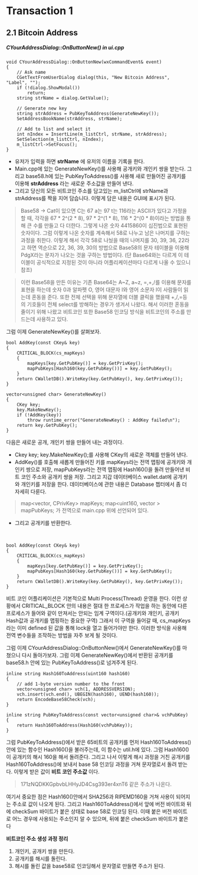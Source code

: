 # Transaction 1

## 2.1 Bitcoin Address

##### CYourAddressDialog::OnButtonNew() in ui.cpp

```
void CYourAddressDialog::OnButtonNew(wxCommandEvent& event)
{
    // Ask name
    CGetTextFromUserDialog dialog(this, "New Bitcoin Address", "Label", "");
    if (!dialog.ShowModal())
        return;
    string strName = dialog.GetValue();

    // Generate new key
    string strAddress = PubKeyToAddress(GenerateNewKey());
    SetAddressBookName(strAddress, strName);

    // Add to list and select it
    int nIndex = InsertLine(m_listCtrl, strName, strAddress);
    SetSelection(m_listCtrl, nIndex);
    m_listCtrl->SetFocus();
}
```
- 유저가 입력을 하면 **strName** 에 유저의 이름을 기록을 한다.
- Main.cpp에 있는 GenerateNewKey()를 사용해 공개키와 개인키 쌍을 받는다. 그리고 base58.h에 있는 PubKeyToAddress()를 사용해 새로 만들어진 공개키를 이용해 **strAddress** 라는 새로운 주소값을 만들어 낸다.
- 그리고 당신의 모든 비트코인 주소를 담고있는 m_listCtrl에 strName과 strAddress를 짝을 지어 담습니다. 이렇게 담은 내용은 GUI에 표시가 된다.

> Base58 -> Cat이 있으면 C는 67 a는 97 t는 116라는 ASCII가 있다고 가정을 할 때, 각각을 67 * 2^(2 * 8), 97 * 2^(1 * 8), 116 * 2^(0 * 8)이라는 방법을 통해 큰 수를 만들고 다 더한다. 그렇게 나온 숫자 4415860이 십진법으로 표현된 숫자이다. 그럼 이렇게 나온 숫자를 계속해서 58로 나누고 남은 나머지를 구하는 과정을 취한다. 이렇게 해서 각각 58로 나눴을 때의 나머지를 30, 39, 36, 22라고 하면 역순으로 22, 36, 39, 30의 방법으로 Base58의 문자 테이블을 이용해 PdgX라는 문자가 나오는 것을 구하는 방법이다. (단 Base64와는 다르게 이 테이블이 공식적으로 지정된 것이 아니라 어플리케이션마다 다르게 나올 수 있으니 참조)

>이런 Base58을 만든 이유는 기존 Base64는 A~Z, a~z, =,+,/를 이용해 문자를 표현을 하는데 숫자 0과 알파펫 O, 영어 대문자 I와 영어 소문자 l이 사람들이 읽는데 혼동을 준다. 또한 전체 선택을 위해 문자열에 더블 클릭을 했을때 +,/,=등의 기호들이 전체 select를 방해하는 경우가 생겨서 나왔다. 해서 이러한 혼동을 줄이기 위해 나왔고 비트코인 또한 Base58 인코딩 방식을 비트코인의 주소를 만드는데 사용하고 있다.

그럼 이제 GenerateNewKey()를 살펴보자.

```
bool AddKey(const CKey& key)
{
    CRITICAL_BLOCK(cs_mapKeys)
    {
        mapKeys[key.GetPubKey()] = key.GetPrivKey();
        mapPubKeys[Hash160(key.GetPubKey())] = key.GetPubKey();
    }
    return CWalletDB().WriteKey(key.GetPubKey(), key.GetPrivKey());
}

vector<unsigned char> GenerateNewKey()
{
    CKey key;
    key.MakeNewKey();
    if (!AddKey(key))
        throw runtime_error("GenerateNewKey() : AddKey failed\n");
    return key.GetPubKey();
}
```
다음은 새로운 공개, 개인키 쌍을 만들어 내는 과정이다.

+ Ckey key; key.MakeNewKey();를 사용해 CKey의 새로운 객체를 만들어 낸다.
+ AddKey()를 호출해 새롭게 만들어진 키를 mapKeys라는 전역 맵핑에 공개키와 개인키 쌍으로 저장, mapPubKeys라는 전역 맵핑에 Hash160()을 돌려 만들어낸 비트 코인 주소와 공개키 쌍을 저장. 그리고 지갑 데이터베이스 wallet.dat에 공개키와 개인키를 저장을 한다. 데이터베이스에 관한 내용은 Database 쳅터에서 좀 더 자세히 다룬다.
>map<vector<unsigned char>, CPrivKey> mapKeys;
map<uint160, vector<unsigned char> > mapPubKeys;
가 전역으로 main.cpp 위에 선언되어 있다.

+ 그리고 공개키를 반환한다.

<br>

```
bool AddKey(const CKey& key)
{
    CRITICAL_BLOCK(cs_mapKeys)
    {
        mapKeys[key.GetPubKey()] = key.GetPrivKey();
        mapPubKeys[Hash160(key.GetPubKey())] = key.GetPubKey();
    }
    return CWalletDB().WriteKey(key.GetPubKey(), key.GetPrivKey());
}
```
비트 코인 어플리케이션은 기본적으로 Multi Process(Thread) 운영을 한다. 이런 상황에서 CRITICAL_BLOCK 안의 내용은 절대 한 프로세스가 작업을 하는 동안에 다른 프로세스가 들어와 같이 만져서는 안되는 임계 구역이다.(공개키와 개인키, 공개키 Hash값과 공개키를 맵핑하는 중요한 구역) 그래서 이 구역을 들어갈 때, cs_mapKeys라는 이미 defined 된 값을 통해 lock을 열고 들어가야만 한다. 이러한 방식을 사용해 전역 변수들을 조작하는 방법을 자주 보게 될 것이다.

그럼 이제 CYourAddressDialog::OnButtonNew()에서 GenerateNewKey()를 마쳤으니 다시 돌아가보자. 그럼 이제 GenerateNewKey()에서 반환된 공개키를 base58.h 안에 있는 PubKeyToAddress()로 넘겨주게 된다.

```
inline string Hash160ToAddress(uint160 hash160)
{
    // add 1-byte version number to the front
    vector<unsigned char> vch(1, ADDRESSVERSION);
    vch.insert(vch.end(), UBEGIN(hash160), UEND(hash160));
    return EncodeBase58Check(vch);
}

inline string PubKeyToAddress(const vector<unsigned char>& vchPubKey)
{
    return Hash160ToAddress(Hash160(vchPubKey));
}
```
그럼 PubKeyToAddress()에서 받은 65비트의 공개키를 먼저 Hash160ToAddress() 안에 있는 함수인 Hash160()을 불러주는데, 이 함수는 util.h에 있다. 그럼 Hash160()이 공개키의 해시 160을 해서 돌려준다. 그리고 나서 이렇게 해시 과정을 거친 공개키를 Hash160ToAddress()에 보내서 base 58 인코딩 과정을 거쳐 문자열로서 돌려 받는다. 이렇게 받은 값이 **비트 코인 주소값** 이다.
> 171zNQDKKGpbvbLHHyJD4Csg393er4xnT6 같은 주소가 나온다.

여기서 중요한 점은 Hash160()안에서 SHA256과 RIPEMD160을 거쳐 사용이 되어지는 주소로 값이 나오게 된다. 그리고 Hash160ToAddress()에서 앞에 버전 바이트와 뒤에 checkSum 바이트가 붙은 상태로 base 58로 인코딩 된다.
이때 붙은 버전 바이트로 어느 경우에 사용되는 주소인지 알 수 있으며, 뒤에 붙은 checkSum 바이트가 붙은다

**비트코인 주소 생성 과정 정리**
1. 개인키, 공개키 쌍을 만든다.
2. 공개키를 해시를 돌린다.
3. 해시를 돌린 값을 base58로 인코딩해서 문자열로 만들면 주소가 된다.
